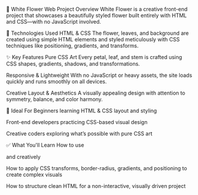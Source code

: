 🌸 White Flower Web Project Overview
White Flower is a creative front-end project that showcases a beautifully styled flower built entirely with HTML and CSS—with no JavaScript involved.

🔧 Technologies Used
HTML & CSS
The flower, leaves, and background are created using simple HTML elements and styled meticulously with CSS techniques like positioning, gradients, and transforms.

✨ Key Features
Pure CSS Art
Every petal, leaf, and stem is crafted using CSS shapes, gradients, shadows, and transformations.

Responsive & Lightweight
With no JavaScript or heavy assets, the site loads quickly and runs smoothly on all devices.

Creative Layout & Aesthetics
A visually appealing design with attention to symmetry, balance, and color harmony.

🎯 Ideal For
Beginners learning HTML & CSS layout and styling

Front-end developers practicing CSS-based visual design

Creative coders exploring what’s possible with pure CSS art

✅ What You'll Learn
How to use <div> and <span> creatively

How to apply CSS transforms, border-radius, gradients, and positioning to create complex visuals

How to structure clean HTML for a non-interactive, visually driven project

